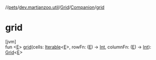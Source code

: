 //[pets](../../../../index.md)/[dev.martianzoo.util](../../index.md)/[Grid](../index.md)/[Companion](index.md)/[grid](grid.md)

# grid

[jvm]\
fun &lt;[E](grid.md)&gt; [grid](grid.md)(cells: [Iterable](https://kotlinlang.org/api/latest/jvm/stdlib/kotlin.collections/-iterable/index.html)&lt;[E](grid.md)&gt;, rowFn: ([E](grid.md)) -&gt; [Int](https://kotlinlang.org/api/latest/jvm/stdlib/kotlin/-int/index.html), columnFn: ([E](grid.md)) -&gt; [Int](https://kotlinlang.org/api/latest/jvm/stdlib/kotlin/-int/index.html)): [Grid](../index.md)&lt;[E](grid.md)&gt;
